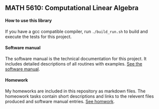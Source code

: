 ## MATH 5610:  Computational Linear Algebra

#### How to use this library

If you have a gcc compatible compiler, run `./build_run.sh` to build and execute the tests for this project.

#### Software manual
The software manual is the technical documentation for this project. It includes detailed descriptions of all routines with examples. [See the software manual](software_manual/README).

#### Homework
My homeworks are included in this repository as markdown files. The homeowork tasks contain short descriptions and links to the relevent files produced and software manual entries. [See homwork](homework/README).
